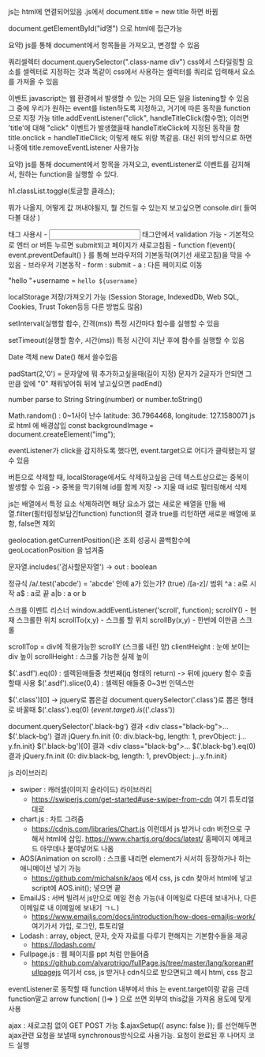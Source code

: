 js는 html에 연결되어있음
.js에서 document.title = new title 하면 바뀜

document.getElementById("id명") 으로 html에 접근가능

요약) js를 통해 document에서 항목들을 가져오고, 변경할 수 있음

쿼리셀렉터
document.querySelector(".class-name div")
css에서 스타일링할 요소를 셀렉터로 지정하는 것과 똑같이
css에서 사용하는 셀럭터를 쿼리로 입력해서 요소를 가져올 수 있음

이벤트
javascript는 웹 환경에서 발생할 수 있는 거의 모든 일을 listening할 수 있음
그 중에 우리가 원하는 event를 listen하도록 지정하고, 거기에 따른 동작을 function으로 지정 가능
title.addEventListener("click", handleTitleClick(함수명);
이러면 'title'에 대해 "click" 이벤트가 발생했을때 handleTitleClick에 지정된 동작을 함
title.onclick = handleTitleClick;
이렇게 해도 위랑 똑같음.
대신 위의 방식으로 하면 나중에 title.removeEventListener 사용가능

요약) js를 통해 document에서 항목을 가져오고, eventListener로 이벤트를 감지해서, 원하는 function을 실행할 수 있다.

h1.classList.toggle(토글할 클래스);

뭐가 나올지, 어떻게 값 꺼내야될지, 뭘 건드릴 수 있는지 보고싶으면
console.dir( 들여다볼 대상 )


<form> 태그 사용시 
- <input> 태그안에서 validation 가능
- 기본적으로 엔터 or 버튼 누르면 submit되고 페이지가 새로고침됨
- function f(event){ event.preventDefault() } 를 통해 브라우저의 기본동작(여기선 새로고침)을 막을 수 있음
- 브라우저 기본동작
  - form : submit
  - a : 다른 페이지로 이동

"hello "+username
= `hello ${username}`

localStorage 저장/가져오기 가능
(Session Storage, IndexedDb, Web SQL, Cookies, Trust Token등등 다른 방법도 많음)


setInterval(실행할 함수, 간격(ms))
특정 시간마다 함수를 실행할 수 있음

setTimeout(실행할 함수, 시간(ms))
특정 시간이 지난 후에 함수를 실행할 수 있음

Date 객체
new Date() 해서 쓸수있음

padStart(2,'0') = 문자앞에 뭐 추가하고싶을때(길이 지정) 문자가 2글자가 안되면 그만큼 앞에 "0" 채워넣어줘
뒤에 넣고싶으면 padEnd()

number parse to String
String(number) or number.toString()

Math.random() : 0~1사이 난수
latitude: 36.7964468, longitude: 127.1580071
js로 html 에 배경삽입
const backgroundImage = document.createElement("img");

eventListener가 click을 감지하도록 했다면, event.target으로 어디가 클릭됐는지 알 수 있음

버튼으로 삭제할 때, localStorage에서도 삭제하고싶음
근데 텍스트상으로는 중복이 발생할 수 있음
-> 중복을 막기위해 id를 함께 저장
-> 지울 때 id로 필터링해서 삭제

js는 배열에서 특정 요소 삭제하려면 해당 요소가 없는 새로운 배열을 만듦
배열.filter(필터링정보담긴function)
function의 결과 true를 리턴하면 새로운 배열에 포함, false면 제외

geolocation.getCurrentPosition()은 조회 성공시 콜백함수에 geoLocationPosition 을 넘겨줌


문자열.includes('검사할문자열') -> out : boolean

정규식
/a/.test('abcde') = 'abcde' 안에 a가 있는가? (true)
/[a-z]/  범위
^a : a로 시작
a$ : a로 끝
a|b : a or b

스크롤 이벤트 리스너
window.addEventListener('scroll', function);
scrollY() - 현재 스크롤한 위치
scrollTo(x,y) - 스크롤 할 위치
scrollBy(x,y) - 한번에 이만큼 스크롤

scrollTop = div에 적용가능한 scrollY (스크롤 내린 양)
clientHeight : 눈에 보이는 div 높이
scrollHeight : 스크롤 가능한 실제 높이

$('.asdf').eq(0) : 셀렉된애들중 첫번째(jq 형태의 return) -> 뒤에 jquery 함수 호출할때 사용
$('.asdf').slice(0,4) : 셀렉된 애들중 0~3번 인덱스만

$('.class')[0] -> jquery로 뽑은걸 document.querySelector('.class')로 뽑은 형태로 바꿀때
$('.class').eq(0)
$(event.target).is($('.class'))

document.querySelector('.black-bg')
결과 <div class=​"black-bg">​…​</div>​
$('.black-bg')
결과 jQuery.fn.init {0: div.black-bg, length: 1, prevObject: j…y.fn.init}
$('.black-bg')[0]
결과 <div class=​"black-bg">​…​</div>​
$('.black-bg').eq(0)
결과 jQuery.fn.init {0: div.black-bg, length: 1, prevObject: j…y.fn.init}



js 라이브러리
- swiper : 캐러셀(이미지 슬라이드) 라이브러리
  - https://swiperjs.com/get-started#use-swiper-from-cdn 여기 튜토리얼대로
- chart.js : 차트 그려줌
  - https://cdnjs.com/libraries/Chart.js 이런데서 js 받거나 cdn 버전으로 구해서 html에 삽입. https://www.chartjs.org/docs/latest/ 홈페이지 예제코드 아무데나 붙여넣어도 나옴
- AOS(Animation on scroll) : 스크롤 내리면 element가 서서히 등장하거나 하는 애니메이션 넣기 가능
  - https://github.com/michalsnik/aos 에서 css, js cdn 찾아서 html에 넣고 script에 AOS.init(); 넣으면 끝
- EmailJS : 서버 빌려서 js만으로 메일 전송 가능(내 이메일로 다른데 보내거나, 다른 이메일로 내 이메일에 보내기 ㄱㄴ)
  - https://www.emailjs.com/docs/introduction/how-does-emailjs-work/ 여기가서 가입, 로그인, 튜토리얼
- Lodash : array, object, 문자, 숫자 자료를 다루기 편해지는 기본함수들을 제공
  - https://lodash.com/
- Fullpage.js : 웹 페이지를 ppt 처럼 만들어줌
  - https://github.com/alvarotrigo/fullPage.js/tree/master/lang/korean#fullpagejs 여기서 css, js 받거나 cdn식으로 받으면되고 예시 html, css 참고


eventListener로 동작할 때 function 내부에서 this 는 event.target이랑 같음
근데 function말고 arrow function( ()=> ) 으로 쓰면 외부의 this값을 가져옴
용도에 맞게사용

ajax : 새로고침 없이 GET POST 가능
$.ajaxSetup({ async: false }); 를 선언해두면 ajax관련 요청을 보낼때 synchronous방식으로 사용가능. 요청이 완료된 후 나머지 코드 실행
